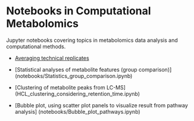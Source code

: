 # Notebooks in Computational Metabolomics
Jupyter notebooks covering topics in metabolomics data analysis and computational methods.

- [Averaging technical replicates](notebooks/Averaging_technical_replicates.ipynb) 

- [Statistical analyses of metabolite features (group comparison)] (notebooks/Statistics_group_comparison.ipynb) 

- [Clustering of metabolite peaks from LC-MS] (HCL_clustering_considering_retention_time.ipynb) 


- [Bubble plot, using scatter plot panels to visualize result from pathway analysis] (notebooks/Bubble_plot_pathways.ipynb) 
